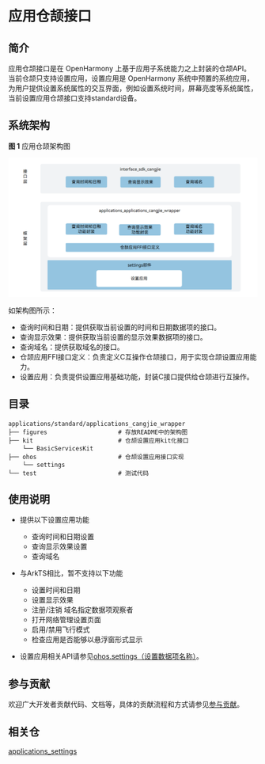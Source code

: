 # 应用仓颉接口

## 简介

应用仓颉接口是在 OpenHarmony 上基于应用子系统能力之上封装的仓颉API。当前仓颉只支持设置应用，设置应用是 OpenHarmony 系统中预置的系统应用，为用户提供设置系统属性的交互界面，例如设置系统时间，屏幕亮度等系统属性，当前设置应用仓颉接口支持standard设备。

## 系统架构

**图 1**  应用仓颉架构图

!["应用仓颉架构图"](figures/application_cangjie_wrapper_architecture.png )

如架构图所示：

- 查询时间和日期：提供获取当前设置的时间和日期数据项的接口。
- 查询显示效果：提供获取当前设置的显示效果数据项的接口。
- 查询域名：提供获取域名的接口。
- 仓颉应用FFI接口定义：负责定义C互操作仓颉接口，用于实现仓颉设置应用能力。
- 设置应用：负责提供设置应用基础功能，封装C接口提供给仓颉进行互操作。

## 目录

```
applications/standard/applications_cangjie_wrapper
├── figures                    # 存放README中的架构图
├── kit                        # 仓颉设置应用kit化接口
    └── BasicServicesKit 
├── ohos                       # 仓颉设置应用接口实现
    └── settings 
└── test                       # 测试代码
```

## 使用说明

- 提供以下设置应用功能
  
  - 查询时间和日期设置
  - 查询显示效果设置
  - 查询域名

- 与ArkTS相比，暂不支持以下功能
  
  - 设置时间和日期
  - 设置显示效果
  - 注册/注销 域名指定数据项观察者
  - 打开网络管理设置页面
  - 启用/禁用飞行模式
  - 检查应用是否能够以悬浮窗形式显示

- 设置应用相关API请参见[ohos.settings（设置数据项名称）](https://gitcode.com/openharmony-sig/arkcompiler_cangjie_ark_interop/blob/master/doc/API_Reference/source_zh_cn/apis/BasicServicesKit/cj-apis-settings.md)。

## 参与贡献

欢迎广大开发者贡献代码、文档等，具体的贡献流程和方式请参见[参与贡献](https://gitcode.com/openharmony/docs/blob/master/zh-cn/contribute/%E5%8F%82%E4%B8%8E%E8%B4%A1%E7%8C%AE.md)。

## 相关仓

[applications_settings](https://gitee.com/openharmony/applications_settings/blob/master/README_zh.md)  
